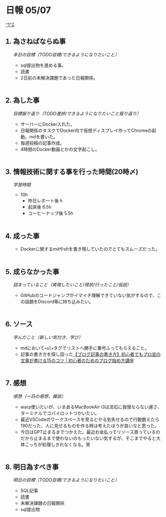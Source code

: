 
# 日報 05/07
[^1](#remarks)[^2](#remarks)

<ol>

## <li>為さねばならぬ事</li>
*本日の目標（TODO目標/できるようになりたいこと）*

  - sql提出物を進める事。
  - 読書
  - 2日前の未解決課題であった日報関係。

<br>

## <li>為した事</li>
*目標振り返り（TODO進捗/できるようになりたいこと振り返り）*

  - サーバーにDocker入れた。
  - 日報関係のタスクでDocker内で仮想ディスプレイ作ってChromeの起動。mdを書いた。
  - 毎週投稿の記事作成。
  - 4時間のDocker動画とかの文字起こし。

<br>


## <li>情報技術に関する事を行った時間(20時〆)</li>

*学習時間*

  - 10h
    - 昨日レポート後 h
    - 起床後 6.5h
    - コーヒーナップ後 5.5h


<br>


## <li>成った事</li>

  - Dockerに関するmdやshを書き残していたのでとてもスムーズだった。


<br>


## <li>成らなかった事</li>
*詰まっていること（実現したいこと/現状/行ったこと/仮説）*

  - GitHubのコードジャンプがイマイチ理解できていない気がするので、この話題をDiscord等に持ち込みたい。


<br>


## <li>ソース</li>
*学んだこと（新しい気付き、学び）*

  - mdにおいて`<ol>`タグでリストへ勝手に番号ふってもらえること。
  - 記事の書き方を探し回った[【ブログ記事の書き方】初心者でもプロ並の文章が書ける15のコツ | 初心者のためのブログ始め方講座](https://www.xserver.ne.jp/blog/sentence_how_to_write/)


<br>

## <li>感想</li>
*感想（一日の感想、雑談）*

  - warp使いたいが、いまあるMacBookAir i3は流石に我慢ならない遅さ、ターミナルでコパイロットつかいたい。
  - 最近VSCodeのワークスペースを見るとやる気失せるので行数数えたら190だった、人に見せるものを作る時は考えたほうが良いなと思った。
  - 今日はGPT止まるまでつかえた。最近お金払ってリソース買っているのだから止まるまで使わないのもったいない気するが、そこまでやると大体こっちが処理しきれなくなる。笑


<br>


## <li>明日為すべき事</li>
*明日の目標（TODO目標/できるようになりたいこと）*

  - SQL記事
  - 読書
  - 未解決課題の日報関係
  - sql提出物

<!-- end -->

<br>

</ol>


